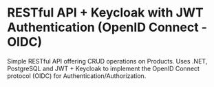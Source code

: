 # RESTful API + Keycloak with JWT Authentication (OpenID Connect - OIDC)
Simple RESTful API offering CRUD operations on Products. Uses .NET, PostgreSQL and JWT + Keycloak to implement the OpenID Connect protocol (OIDC) for Authentication/Authorization.